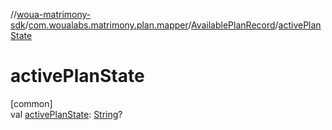 //[woua-matrimony-sdk](../../../index.md)/[com.woualabs.matrimony.plan.mapper](../index.md)/[AvailablePlanRecord](index.md)/[activePlanState](active-plan-state.md)

# activePlanState

[common]\
val [activePlanState](active-plan-state.md): [String](https://kotlinlang.org/api/latest/jvm/stdlib/kotlin/-string/index.html)?

